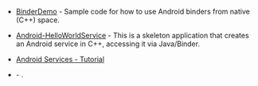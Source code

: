 
* [BinderDemo](https://github.com/gburca/BinderDemo) - Sample code for how to use Android binders from native (C++) space.
* [Android-HelloWorldService](https://github.com/mcr/Android-HelloWorldService) - This is a skeleton application that creates an Android service in C++, accessing it via Java/Binder.
* [Android Services - Tutorial](http://www.vogella.com/tutorials/AndroidServices/article.html)



* []() - .
